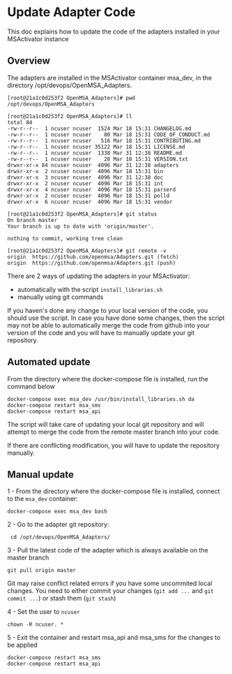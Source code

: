 Update Adapter Code
=================

This doc explains how to update the code of the adapters installed in your MSActivator instance

Overview
--------

The adapters are installed in the MSActivator container msa_dev, in the directory /opt/devops/OpenMSA_Adapters.

```
[root@21a1c0d253f2 OpenMSA_Adapters]# pwd
/opt/devops/OpenMSA_Adapters

[root@21a1c0d253f2 OpenMSA_Adapters]# ll
total 84
-rw-r--r--  1 ncuser ncuser  1524 Mar 18 15:31 CHANGELOG.md
-rw-r--r--  1 ncuser ncuser    80 Mar 18 15:31 CODE_OF_CONDUCT.md
-rw-r--r--  1 ncuser ncuser   516 Mar 18 15:31 CONTRIBUTING.md
-rw-r--r--  1 ncuser ncuser 35122 Mar 18 15:31 LICENSE.md
-rw-r--r--  1 ncuser ncuser  1338 Mar 31 12:38 README.md
-rw-r--r--  1 ncuser ncuser    28 Mar 18 15:31 VERSION.txt
drwxr-xr-x 84 ncuser ncuser  4096 Mar 31 12:38 adapters
drwxr-xr-x  2 ncuser ncuser  4096 Mar 18 15:31 bin
drwxr-xr-x  3 ncuser ncuser  4096 Mar 31 12:38 doc
drwxr-xr-x  2 ncuser ncuser  4096 Mar 18 15:31 int
drwxr-xr-x  4 ncuser ncuser  4096 Mar 18 15:31 parserd
drwxr-xr-x  2 ncuser ncuser  4096 Mar 18 15:31 polld
drwxr-xr-x  6 ncuser ncuser  4096 Mar 18 15:31 vendor

[root@21a1c0d253f2 OpenMSA_Adapters]# git status
On branch master
Your branch is up to date with 'origin/master'.

nothing to commit, working tree clean

[root@21a1c0d253f2 OpenMSA_Adapters]# git remote -v
origin	https://github.com/openmsa/Adapters.git (fetch)
origin	https://github.com/openmsa/Adapters.git (push)

```

There are 2 ways of updating the adapters in your MSActivator:

- automatically with the script `install_libraries.sh` 
- manually using git commands

If you haven's done any change to your local version of the code, you should use the script. 
In case you have done some changes, then the script may not be able to automatically merge the code from github into your version of the code and you will have to manually update your git repository.

Automated update
----------------

From the directory where the docker-compose file is installed, run the command below

```
docker-compose exec msa_dev /usr/bin/install_libraries.sh da
docker-compose restart msa_sms
docker-compose restart msa_api
```

The script will take care of updating your local git repository and will attempt to merge the code from the remote master branch into your code.

If there are conflicting modification, you will have to update the repository manually.

Manual update
-------------

1 - From the directory where the docker-compose file is installed, connect to the `msa_dev` container:

```
docker-compose exec msa_dev bash
```

2 - Go to the adapter git repository:

```
 cd /opt/devops/OpenMSA_Adapters/
 ```

 3 - Pull the latest code of the adapter which is always available on the master branch

 ```
 git pull origin master
 ```

Git may raise conflict related errors if you have some uncommited local changes. You need to either commit your changes (`git add ...` and `git commit ...`) or stash them (`git stash`)

4 - Set the user to `ncuser`

```
chown -R ncuser. *
```

5 - Exit the container and restart msa_api and msa_sms for the changes to be applied

```
docker-compose restart msa_sms
docker-compose restart msa_api
```
